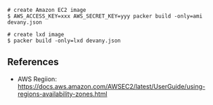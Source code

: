 ```
# create Amazon EC2 image
$ AWS_ACCESS_KEY=xxx AWS_SECRET_KEY=yyy packer build -only=ami devany.json

# create lxd image
$ packer build -only=lxd devany.json
```

## References

* AWS Regiion: https://docs.aws.amazon.com/AWSEC2/latest/UserGuide/using-regions-availability-zones.html
